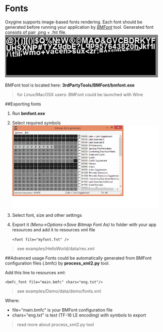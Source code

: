# Fonts


Oxygine supports image-based fonts rendering.
Each font should be generated before running your application by *[BMFont](http://www.angelcode.com/products/bmfont/)* tool.
Generated font consists of pair .png + .fnt file.
![font example](img/font.png)

BMFont tool is located here:
**3rdPartyTools/BMFont/bmfont.exe**
> for Linux/MacOSX users: BMFont could be launched with Wine


##Exporting fonts
1. Run **bmfont.exe**
2. Select required symbols
![](img/bmfont.png)
3. Select font, size and other settings
4. Export it *(Menu->Options->Save Bitmap Font As)* to folder with your app resources and add it to resources xml file	

	`<font file="myfont.fnt" />`

> see examples/HelloWorld/data/res.xml


##Advanced usage
Fonts could be automatically generated from BMFont configuration files (.bmfc) by **process_xml2.py** tool.

Add this line to resources xml:

    <bmfc_font file="main.bmfc" chars="eng.txt"/>

> see examples/Demo/data/demo/fonts.xml

Where:

- file="main.bmfc" is your BMFont configuration file
- chars="eng.txt" is text (TF-16 LE encoding) with symbols to export


> read more about process_xml2.py tool
